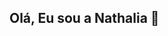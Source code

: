 ## Olá, Eu sou a Nathalia 👋

<!--
**Nttcerqueira/nttcerqueira** is a ✨ _special_ ✨ repository because its `README.md` (this file) appears on your GitHub profile.

<div>
<a href="https://github.com/seu-usuário-aqui">
<img height="180em" src="https://github-readme-stats.vercel.app/api/top-langs/?nttcerqueira&layout=compact&langs_count=7&theme=dracula"/>
<img height="180em" src="https://github-readme-stats.vercel.app/api?nttcerqueira&show_icons=true&theme=dracula&include_all_commits=true&count_private=true"/>
</div>
![Snake animation](https://github.com/seu-usuário-aqui/seu-usuário-aqui/blob/output/github-contribution-grid-snake.svg)
